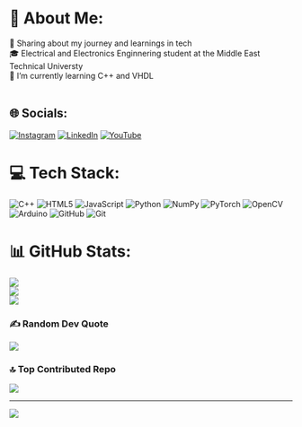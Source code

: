 # 💫 About Me:
🔭 Sharing about my journey and learnings in tech<br>🎓 Electrical and Electronics Enginnering student at the Middle East Technical Universty<br>🌱 I’m currently learning C++ and VHDL<br><br>


## 🌐 Socials:
[![Instagram](https://img.shields.io/badge/Instagram-%23E4405F.svg?logo=Instagram&logoColor=white)](https://instagram.com/_erdem_ates) [![LinkedIn](https://img.shields.io/badge/LinkedIn-%230077B5.svg?logo=linkedin&logoColor=white)](https://linkedin.com/in/erdemates0) [![YouTube](https://img.shields.io/badge/YouTube-%23FF0000.svg?logo=YouTube&logoColor=white)](https://youtube.com/@erdemates4687) 

# 💻 Tech Stack:
![C++](https://img.shields.io/badge/c++-%2300599C.svg?style=for-the-badge&logo=c%2B%2B&logoColor=white) ![HTML5](https://img.shields.io/badge/html5-%23E34F26.svg?style=for-the-badge&logo=html5&logoColor=white) ![JavaScript](https://img.shields.io/badge/javascript-%23323330.svg?style=for-the-badge&logo=javascript&logoColor=%23F7DF1E) ![Python](https://img.shields.io/badge/python-3670A0?style=for-the-badge&logo=python&logoColor=ffdd54) ![NumPy](https://img.shields.io/badge/numpy-%23013243.svg?style=for-the-badge&logo=numpy&logoColor=white) ![PyTorch](https://img.shields.io/badge/PyTorch-%23EE4C2C.svg?style=for-the-badge&logo=PyTorch&logoColor=white) ![OpenCV](https://img.shields.io/badge/opencv-%23white.svg?style=for-the-badge&logo=opencv&logoColor=white) ![Arduino](https://img.shields.io/badge/-Arduino-00979D?style=for-the-badge&logo=Arduino&logoColor=white) ![GitHub](https://img.shields.io/badge/github-%23121011.svg?style=for-the-badge&logo=github&logoColor=white) ![Git](https://img.shields.io/badge/git-%23F05033.svg?style=for-the-badge&logo=git&logoColor=white)
# 📊 GitHub Stats:
![](https://github-readme-stats.vercel.app/api?username=erdemates0&theme=dark&hide_border=false&include_all_commits=false&count_private=false)<br/>
![](https://github-readme-streak-stats.herokuapp.com/?user=erdemates0&theme=dark&hide_border=false)<br/>
![](https://github-readme-stats.vercel.app/api/top-langs/?username=erdemates0&theme=dark&hide_border=false&include_all_commits=false&count_private=false&layout=compact)

### ✍️ Random Dev Quote
![](https://quotes-github-readme.vercel.app/api?type=horizontal&theme=gruvbox)

### 🔝 Top Contributed Repo
![](https://github-contributor-stats.vercel.app/api?username=erdemates0&limit=5&theme=dark&combine_all_yearly_contributions=true)

---
[![](https://visitcount.itsvg.in/api?id=erdemates0&icon=0&color=13)](https://visitcount.itsvg.in)

<!-- Proudly created with GPRM ( https://gprm.itsvg.in ) -->
